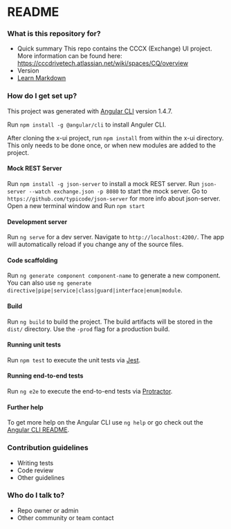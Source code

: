 # README #

### What is this repository for? ###

* Quick summary
This repo contains the CCCX (Exchange) UI project. More information can be found here:
https://cccdrivetech.atlassian.net/wiki/spaces/CQ/overview
* Version
* [Learn Markdown](https://bitbucket.org/tutorials/markdowndemo)

### How do I get set up? ###

This project was generated with [Angular CLI](https://github.com/angular/angular-cli) version 1.4.7.

Run `npm install -g @angular/cli` to install Anguler CLI.

After cloning the x-ui project, run `npm install` from within the x-ui directory.  This only needs to be done once, or when new modules are added to the project.

#### Mock REST Server

Run `npm install -g json-server` to install a mock REST server.
Run `json-server --watch exchange.json -p 8080` to start the mock server.  Go to `https://github.com/typicode/json-server` for more info about json-server.
Open a new terminal window and Run `npm start`

#### Development server

Run `ng serve` for a dev server. Navigate to `http://localhost:4200/`. The app will automatically reload if you change any of the source files.

#### Code scaffolding

Run `ng generate component component-name` to generate a new component. You can also use `ng generate directive|pipe|service|class|guard|interface|enum|module`.

#### Build

Run `ng build` to build the project. The build artifacts will be stored in the `dist/` directory. Use the `-prod` flag for a production build.

#### Running unit tests

Run `npm test` to execute the unit tests via [Jest](https://github.com/facebook/jest).

#### Running end-to-end tests

Run `ng e2e` to execute the end-to-end tests via [Protractor](http://www.protractortest.org/).

#### Further help

To get more help on the Angular CLI use `ng help` or go check out the [Angular CLI README](https://github.com/angular/angular-cli/blob/master/README.md).

### Contribution guidelines ###

* Writing tests
* Code review
* Other guidelines

### Who do I talk to? ###

* Repo owner or admin
* Other community or team contact
